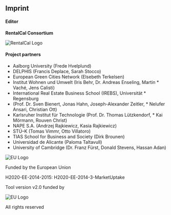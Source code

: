## Imprint

#### Editor

**RentalCal Consortium**

![RentalCal Logo](/assets/rclogo.png)

#### Project partners

- Aalborg University (Frede Hvelplund)
- DELPHIS (Francis Deplace, Sarah Stocco)
- European Green Cities Network (Elsebeth Terkelsen)
- Institut Wohnen und Umwelt (Iris Behr, Dr. Andreas Enseling, Martin \* Vaché, Jens Calisti)
- International Real Estate Business School (IREBS), Universität \* Regensburg
- (Prof. Dr. Sven Bienert, Jonas Hahn, Joseph-Alexander Zeitler, \* Nelufer Ansari, Christian Ott)
- Karlsruher Institut für Technologie (Prof. Dr. Thomas Lützkendorf, \* Kai Mörmann, Rouven Christ)
- NAPE S.A. (Andrzej Rajkiewicz, Kasia Rajkiewicz)
- STÚ–K (Tomas Vimmr, Otto Villatoro)
- TIAS School for Business and Society (Dirk Brounen)
- Universidad de Alicante (Paloma Taltavull)
- University of Cambridge (Dr. Franz Fürst, Donald Stevens, Hassan Adan)

![EU Logo](/assets/euflag.png)

Funded by the European Union

H2020-EE-2014-2015: H2020-EE-2014-3-MarketUptake

Tool version v2.0 funded by

![EU Logo](/assets/zukunftbaulogo.png)

All rights reserved
